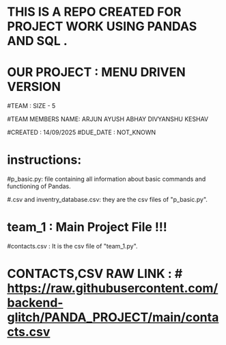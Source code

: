 # THIS IS A REPO CREATED FOR PROJECT WORK USING PANDAS AND SQL .

# OUR PROJECT : MENU DRIVEN VERSION

#TEAM : SIZE - 5

#TEAM MEMBERS NAME: ARJUN AYUSH ABHAY DIVYANSHU KESHAV

#CREATED : 14/09/2025
#DUE_DATE : NOT_KNOWN

# instructions:

#p_basic.py: file containing all information about basic commands and functioning of Pandas.

#.csv and inventry_database.csv: they are the csv files of "p_basic.py".

# team_1 : Main Project File !!!

#contacts.csv : It is the csv file of "team_1.py".

# CONTACTS,CSV RAW LINK : # https://raw.githubusercontent.com/backend-glitch/PANDA_PROJECT/main/contacts.csv



